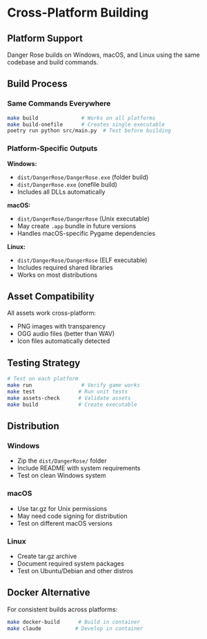 # Cross-Platform Building

## Platform Support

Danger Rose builds on Windows, macOS, and Linux using the same codebase and build commands.

## Build Process

### Same Commands Everywhere
```bash
make build              # Works on all platforms
make build-onefile      # Creates single executable
poetry run python src/main.py  # Test before building
```

### Platform-Specific Outputs

**Windows:**
- `dist/DangerRose/DangerRose.exe` (folder build)
- `dist/DangerRose.exe` (onefile build)
- Includes all DLLs automatically

**macOS:**
- `dist/DangerRose/DangerRose` (Unix executable)
- May create `.app` bundle in future versions
- Handles macOS-specific Pygame dependencies

**Linux:**
- `dist/DangerRose/DangerRose` (ELF executable)
- Includes required shared libraries
- Works on most distributions

## Asset Compatibility

All assets work cross-platform:
- PNG images with transparency
- OGG audio files (better than WAV)
- Icon files automatically detected

## Testing Strategy

```bash
# Test on each platform
make run                # Verify game works
make test              # Run unit tests
make assets-check      # Validate assets
make build             # Create executable
```

## Distribution

### Windows
- Zip the `dist/DangerRose/` folder
- Include README with system requirements
- Test on clean Windows system

### macOS
- Use tar.gz for Unix permissions
- May need code signing for distribution
- Test on different macOS versions

### Linux
- Create tar.gz archive
- Document required system packages
- Test on Ubuntu/Debian and other distros

## Docker Alternative

For consistent builds across platforms:
```bash
make docker-build      # Build in container
make claude           # Develop in container
```